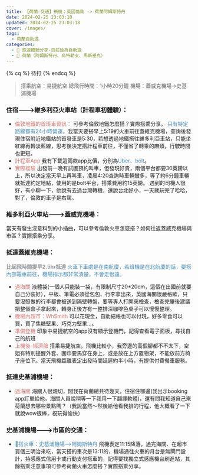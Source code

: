 ```yaml
---
title: 【荷蘭-交通】飛機：英國倫敦 -> 荷蘭阿姆斯特丹
date: 2024-02-25 23:03:18
updated: 2024-02-25 23:03:18
cover: /images/
tags:
  - 荷蘭自助遊
categories: 
  - 🌴 旅遊體驗分享-目前皆為自助遊
  - 🥥 荷蘭（阿姆斯特丹、烏特勒支、馬斯垂克）
---
```

{% cq %} 待打 {% endcq %}

>搭乘航空：易捷航空
>總飛行時間：1小時20分鐘
>機場：蓋威克機場->史基浦機場



<!-- more -->

### 	住宿--->維多利亞火車站（計程車初體驗）：
+ <font color=#D1756F>倫敦地鐵的首班車資訊：</font> 可參考倫敦地鐵怎麼搭？實際搭乘分享。
<font color=#4287B5>只有特定路線都有24小時營運</font>，我當天要搭早上5:19的火車前往蓋維克機場，查詢後發現住宿附近地鐵站的首發車是5:30，若想透過地鐵搭往維多利亞車站，只能坐紅線再轉淡藍線，思考後決定搭計程車前往，不僅省了轉乘的麻煩，行駛時間也更短。
+ <font color=#D1756F>計程車App</font> 
我有下載這兩款app比價，分別為<font color=#4287B5>Uber、bolt</font>。
+ <font color=#D1756F>實際經驗</font>
出發前一晚有試圖預約叫車，但發現好貴，兩個平台都要30英鎊以上，所以決定當天早上再叫車，凌晨4:20查詢時車輛蠻多，等了約6分鐘車輛就抵達約定地點，使用的是bolt平台，搭乘費用約15英鎊。
遇到的司機人很好，有小聊一下，他說有去過台灣轉機，還說台北好小，一天就玩完了哈哈，對了，倫敦的車子是右駕。

### 維多利亞火車站--->蓋威克機場：
當天有發生沒意料到的小插曲，可以參考倫敦火車怎麼搭？如何往返蓋威克機場與市區？實際搭乘分享。

### 抵達蓋維克機場：
**<font color=#909497>比起飛時間提早2.5hr抵達</font>**
<font color=#4287B5>火車下車處是在南航廈，若班機是在北航廈的話，要搭內部電車前往，機場指示都非常清楚，不會走很遠。</font>
+ <font color=#D1756F>過海關</font> 
液體袋(一個人只能裝一袋，有限制尺寸20*20cm，這個在出國前就要自己分裝好），平板、筆電必須從包包、行李拿出來，英國海關很嚴格歐，只要沒照做的行李都會被送到隔壁轉盤，要等專人打開來檢查，檢查完畢後建議把整個盒子拿起來，轉身正後方有一整排深咖啡色桌子可以慢慢整理。
+ <font color=#D1756F>機場內超市：WhSmith</font> 
可以花現金，自助結帳也可以付現，好多零食可以買，買了焦糖堅果、巧克力堅果…。
+ <font color=#D1756F>準備登機</font> 
印象中易捷航空的app沒有顯示登機門，記得查看電子面板，尋找自己的航班
+ <font color=#D1756F>上機後-經濟艙</font> 
搭乘易捷航空，飛機比較小，我旁邊的高個腳都不不太下，空姐有特別提醒外套、圍巾要馬穿在身上，或是放在上方置物架，不能放前方椅子座位下。當天飛機距離表定出發時間延遲約半小時，有提供付費餐車服務。

###	抵達史基浦機場：
+ <font color=#D1756F>過海關</font> 
海關人很親切，問我在荷蘭總共待幾天，住宿住哪邊(我出示booking app訂單給他，海關人員說稍等一下我用一下翻譯軟體)，還有問我知道自己來荷蘭想去哪些景點嗎？（我說當然～然後給他看我排的行程，他大概看了一下就說wow很棒，祝玩得愉快）

### 史基浦機場--->市區的交通：
+ <font color=#4287B5>🚄搭火車：史基浦機場-->阿姆斯特丹</font>
飛機表定11:15降落，過完海關、在超市買個三明治來吃，當天搭的車次是13:11的，機場通往火車的月台是無閘門設計，持感應式信用卡或行動支付搭車的，記得要找獨立式感應機台刷進站，其餘搭乘注意事項可參考荷蘭火車怎麼搭？實際搭乘分享。